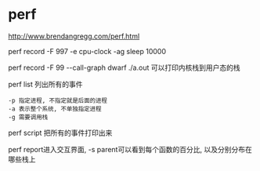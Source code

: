 # perf

http://www.brendangregg.com/perf.html

perf record -F 997 -e cpu-clock  -ag  sleep 10000

perf record -F 99  --call-graph dwarf ./a.out 可以打印内核栈到用户态的栈

perf list 列出所有的事件

```
-p 指定进程, 不指定就是后面的进程
-a 表示整个系统, 不单独指定进程
-g 需要调用栈
```

perf script 把所有的事件打印出来

perf report进入交互界面, -s parent可以看到每个函数的百分比, 以及分别分布在哪些栈上
